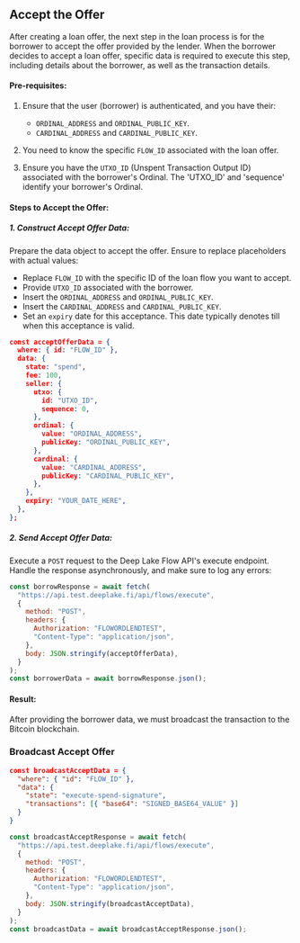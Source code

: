 ## Accept the Offer

After creating a loan offer, the next step in the loan process is for the borrower to accept the offer provided by the lender. When the borrower decides to accept a loan offer, specific data is required to execute this step, including details about the borrower, as well as the transaction details.

#### Pre-requisites:

1. Ensure that the user (borrower) is authenticated, and you have their:

   - `ORDINAL_ADDRESS` and `ORDINAL_PUBLIC_KEY`.
   - `CARDINAL_ADDRESS` and `CARDINAL_PUBLIC_KEY`.

2. You need to know the specific `FLOW_ID` associated with the loan offer.

3. Ensure you have the `UTXO_ID` (Unspent Transaction Output ID) associated with the borrower's Ordinal. The 'UTXO_ID' and 'sequence' identify your borrower's Ordinal.

#### Steps to Accept the Offer:

##### 1. **Construct Accept Offer Data**:

Prepare the data object to accept the offer. Ensure to replace placeholders with actual values:

- Replace `FLOW_ID` with the specific ID of the loan flow you want to accept.
- Provide `UTXO_ID` associated with the borrower.
- Insert the `ORDINAL_ADDRESS` and `ORDINAL_PUBLIC_KEY`.
- Insert the `CARDINAL_ADDRESS` and `CARDINAL_PUBLIC_KEY`.
- Set an `expiry` date for this acceptance. This date typically denotes till when this acceptance is valid.

```json
const acceptOfferData = {
  where: { id: "FLOW_ID" },
  data: {
    state: "spend",
    fee: 100,
    seller: {
      utxo: {
        id: "UTXO_ID",
        sequence: 0,
      },
      ordinal: {
        value: "ORDINAL_ADDRESS",
        publicKey: "ORDINAL_PUBLIC_KEY",
      },
      cardinal: {
        value: "CARDINAL_ADDRESS",
        publicKey: "CARDINAL_PUBLIC_KEY",
      },
    },
    expiry: "YOUR_DATE_HERE",
  },
};
```

##### 2. **Send Accept Offer Data**:

Execute a `POST` request to the Deep Lake Flow API's execute endpoint. Handle the response asynchronously, and make sure to log any errors:

```javascript
const borrowResponse = await fetch(
  "https://api.test.deeplake.fi/api/flows/execute",
  {
    method: "POST",
    headers: {
      Authorization: "FLOWORDLENDTEST",
      "Content-Type": "application/json",
    },
    body: JSON.stringify(acceptOfferData),
  }
);
const borrowerData = await borrowResponse.json();
```

#### Result:

After providing the borrower data, we must broadcast the transaction to the Bitcoin blockchain.

### Broadcast Accept Offer


```json
const broadcastAcceptData = {
  "where": { "id": "FLOW_ID" },
  "data": {
    "state": "execute-spend-signature",
    "transactions": [{ "base64": "SIGNED_BASE64_VALUE" }]
  }
}
```

```javascript
const broadcastAcceptResponse = await fetch(
  "https://api.test.deeplake.fi/api/flows/execute",
  {
    method: "POST",
    headers: {
      Authorization: "FLOWORDLENDTEST",
      "Content-Type": "application/json",
    },
    body: JSON.stringify(broadcastAcceptData),
  }
);
const broadcastData = await broadcastAcceptResponse.json();
```